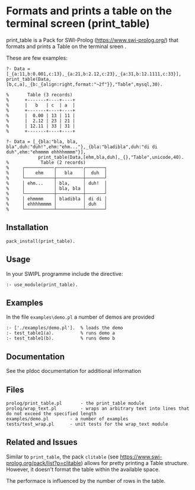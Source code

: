 # Formats and prints a table on the terminal screen (print_table)

print_table is a Pack for SWI-Prolog (https://www.swi-prolog.org/) that formats and prints a Table on the terminal sreen
. 

These are few examples: 
```swipl
?- Data = [_{a:11,b:0.001,c:13},_{a:21,b:2.12,c:23},_{a:31,b:12.1111,c:33}],                                                             print_table(Data,[b,c,a],_{b:_{align:right,format:"~2f"}},"Table",mysql,30).

%       Table (3 records) 
%      +-------+----+----+
%      |   b   | c  | a  |
%      +-------+----+----+
%      |  0.00 | 13 | 11 |
%      |  2.12 | 23 | 21 |
%      | 12.11 | 33 | 31 |
%      +-------+----+----+
```

```swipl
?- Data = [_{bla:"bla, bla, bla",duh:"duh!",ehm:"ehm..."},_{bla:"bladibla",duh:"di di duh",ehm:"ehmmmm ehhhhmmmm"}],
			print_table(Data,[ehm,bla,duh],_{},"Table",unicode,40).
%            Table (2 records)        
%     ┌───────────┌──────────┌───────┐
%     │    ehm    │   bla    │  duh  │
%     └───────────┼──────────┼───────┘
%     │ ehm...    │ bla,     │ duh!  │
%     │           │ bla, bla │       │
%     └───────────┼──────────┼───────┘
%     │ ehmmmm    │ bladibla │ di di │
%     │ ehhhhmmmm │          │ duh   │
%     └───────────┴──────────┴───────┘
```

## Installation

```swipl
pack_install(print_table).
```
## Usage

In your SWIPL programme include the directive: 

```swipl
:- use_module(print_table).
```

## Examples

In the file `examples\demo.pl` a number of demos are provided 

```swipl
:- ['./examples/demo.pl']. 	% loads the demo
:- test_table1(a).			% runs demo a
:- test_table1(b).			% runs demo b
```

## Documentation

See the pldoc documentation for additional information

## Files

```
prolog/print_table.pl 		- the print_table module
prolog/wrap_text.pl 		- wraps an arbitrary text into lines that do not exceed the specified length
examples/demo.pl 		- a number of examples
tests/test_wrap.pl 		- unit tests for the wrap_text module

```

## Related and Issues

Similar to `print_table`, the pack `clitable` (see https://www.swi-prolog.org/pack/list?p=clitable) allows for pretty printing a Table structure. However, it doesn't format the table within the available space. 

The performace is influenced by the number of rows in the table.  

